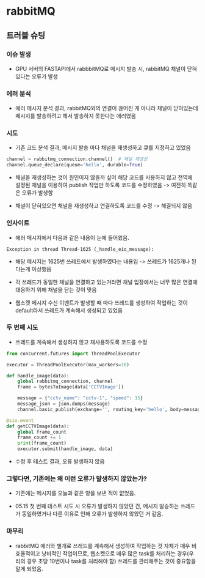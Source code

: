 # rabbitMQ

## 트러블 슈팅

### 이슈 발생

- GPU 서버의 FASTAPI에서 rabbbitMQ로 메시지 발송 시, rabbitMQ 채널이 닫혀있다는 오류가 발생

### 에러 분석

- 에러 메시지 분석 결과, rabbitMQ와의 연결이 끊어진 게 아니라 채널이 닫혀있는데 메시지를 발송하려고 해서 발송하지 못한다는 에러였음

### 시도

- 기존 코드 분석 결과, 메시지 발송 마다 채널을 재생성하고 큐를 지정하고 있었음

```python
channel = rabbitmq_connection.channel()  # 채널 재생성
channel.queue_declare(queue='hello', durable=True)
```

- 채널을 재생성하는 것이 원인이지 않을까 싶어 해당 코드를 사용하지 않고 전역에 설정된 채널을 이용하여 publish 작업만 하도록 코드를 수정하였음 -> 여전히 똑같은 오류가 발생함

- 채널이 닫혀있으면 채널을 재생성하고 연결하도록 코드를 수정 -> 해결되지 않음

### 인사이트

- 에러 메시지에서 다음과 같은 내용이 눈에 들어왔음.

```
Exception in thread Thread-1625 (_handle_eio_message):
```

- 해당 메시지는 1625번 쓰레드에서 발생하였다는 내용임 -> 쓰레드가 1625개나 된다는게 이상했음

- 각 쓰레드가 동일한 채널을 연결하고 있는거라면 채널 입장에서는 너무 많은 연결에 대응하기 위해 채널을 닫는 것이 맞음

- 웹소켓 메시지 수신 이벤트가 발생할 때 마다 쓰레드를 생성하여 작업하는 것이 default라서 쓰레드가 계속해서 생성되고 있었음

### 두 번째 시도

- 쓰레드를 계속해서 생성하지 않고 재사용하도록 코드를 수정

```python
from concurrent.futures import ThreadPoolExecutor

executor = ThreadPoolExecutor(max_workers=10)

def handle_image(data):
    global rabbitmq_connection, channel
    frame = bytesToImage(data['CCTVImage'])

    message = {"cctv_name": "cctv-1", "speed": 15}
    message_json = json.dumps(message)
    channel.basic_publish(exchange='', routing_key='hello', body=message_json)

@sio.event
def getCCTVImage(data):
    global frame_count
    frame_count += 1
    print(frame_count)
    executor.submit(handle_image, data)
```

- 수정 후 테스트 결과, 오류 발생하지 않음

### 그렇다면, 기존에는 왜 이런 오류가 발생하지 않았는가?

- 기존에는 메시지를 오늘과 같은 양을 보낸 적이 없었음.

- 05.15 첫 번째 테스트 시도 시 오류가 발생하지 않았던 건, 메시지 발송하는 쓰레드가 동일하였거나 다른 이유로 인해 오류가 발생하지 않았던 거 같음.

### 마무리

- rabbitMQ 에러와 별개로 쓰레드를 계속해서 생성하여 작업하는 것 자체가 매우 비효율적이고 낭비적인 작업이므로, 웹소켓으로 매우 많은 task를 처리하는 경우(우리의 경우 초당 10번이나 task를 처리해야 함) 쓰레드를 관리해주는 것이 중요함을 알게 되었음.
